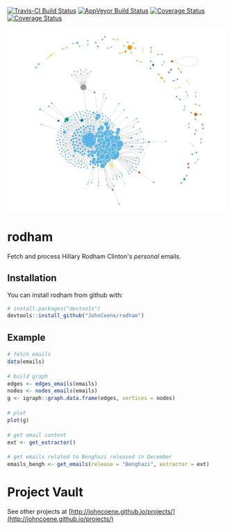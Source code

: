 [![Travis-CI Build Status](https://travis-ci.org/JohnCoene/rodham.svg?branch=master)](https://travis-ci.org/JohnCoene/rodham)
[![AppVeyor Build Status](https://ci.appveyor.com/api/projects/status/github/JohnCoene/rodham?branch=master&svg=true)](https://ci.appveyor.com/project/JohnCoene/rodham)
[![Coverage Status](https://img.shields.io/coveralls/JohnCoene/rodham.svg)](https://coveralls.io/r/JohnCoene/rodham?branch=master)
[![Coverage Status](https://img.shields.io/codecov/c/github/JohnCoene/rodham/master.svg)](https://codecov.io/github/JohnCoene/rodham?branch=master)

![img](https://raw.githubusercontent.com/JohnCoene/projects/gh-pages/img/modals/rodham.JPG)

# rodham

Fetch and process Hillary Rodham Clinton's *personal* emails.

## Installation

You can install rodham from github with:

```R
# install.packages("devtools")
devtools::install_github("JohnCoene/rodham")
```

## Example

```R
# fetch emails
data(emails)

# build graph
edges <- edges_emails(emails)
nodes <- nodes_emails(emails)
g <- igraph::graph.data.frame(edges, vertices = nodes)

# plot 
plot(g)

# get email content
ext <- get_extractor()

# get emails related to Benghazi released in December
emails_bengh <- get_emails(release = "Benghazi", extractor = ext)
```

# Project Vault

See other projects at [http://johncoene.github.io/projects/](http://johncoene.github.io/projects/)
